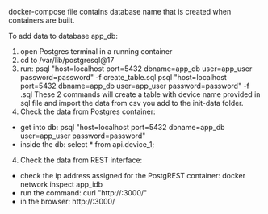 docker-compose file contains database name that is created when containers are built.

To add data to database app_db: 
1. open Postgres terminal in a running container
2. cd to /var/lib/postgresql@17
2. run: 
psql "host=localhost port=5432 dbname=app_db user=app_user password=password" -f create_table.sql
psql "host=localhost port=5432 dbname=app_db user=app_user password=password" -f <file with data>.sql
These 2 commands will create a table with device name provided in sql file and import the data from csv you add to the init-data folder.
3. Check the data from Postgres container: 
- get into db: psql "host=localhost port=5432 dbname=app_db user=app_user password=password"
- inside the db: select * from api.device_1;
4. Check the data from REST interface:
- check the ip address assigned for the PostgREST container: docker network inspect app_idb
- run the command: curl "http://<ip address of postgrest server>:3000/<table name>"
- in the browser: http://<ip address of postgrest server>:3000/<table name>